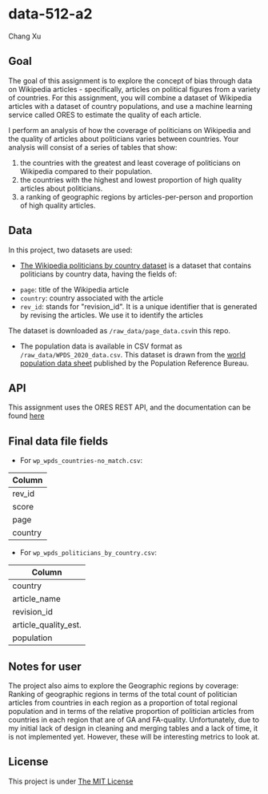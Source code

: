 # data-512-a2
Chang Xu

## Goal

The goal of this assignment is to explore the concept of bias through data on Wikipedia articles - specifically, articles on political figures from a variety of countries. For this assignment, you will combine a dataset of Wikipedia articles with a dataset of country populations, and use a machine learning service called ORES to estimate the quality of each article. <br />

I perform an analysis of how the coverage of politicians on Wikipedia and the quality of articles about politicians varies between countries. Your analysis will consist of a series of tables that show: <br />

1. the countries with the greatest and least coverage of politicians on Wikipedia compared to their population.
2. the countries with the highest and lowest proportion of high quality articles about politicians.
3. a ranking of geographic regions by articles-per-person and proportion of high quality articles.


## Data 
In this project, two datasets are used:

* [The Wikipedia politicians by country dataset](https://figshare.com/articles/dataset/Untitled_Item/5513449) is a dataset that contains politicians by country data, having the fields of:
 - `page`: title of the Wikipedia article
 - `country`: country associated with the article
 - `rev_id`: stands for "revision_id". It is a unique identifier that is generated by revising the articles. We use it to identify the articles

The dataset is downloaded as `/raw_data/page_data.csv`in this repo.
 
* The population data is available in CSV format as `/raw_data/WPDS_2020_data.csv`. This dataset is drawn from the [world population data sheet](https://www.prb.org/international/indicator/population/table/) published by the Population Reference Bureau.



## API
This assignment uses the ORES REST API, and the documentation can be found [here](https://ores.wikimedia.org/v3/#!/scoring/get_v3_scores_context_revid_model)


## Final data file fields
* For `wp_wpds_countries-no_match.csv`: <br />

| Column   |
| ------------- |
| rev_id    |
| score   |
| page    |
| country  |


* For `wp_wpds_politicians_by_country.csv`: <br />

| Column  |
| ------------- |
| country  |
| article_name  |
| revision_id  |
| article_quality_est.  |
| population  |


## Notes for user
The project also aims to explore the Geographic regions by coverage: Ranking of geographic regions in terms of the total count of politician articles from countries in each region as a proportion of total regional population and in terms of the relative proportion of politician articles from countries in each region that are of GA and FA-quality. Unfortunately, due to my initial lack of design in cleaning and merging tables and a lack of time, it is not implemented yet. However, these will be interesting metrics to look at.

## License
This project is under [The MIT License](https://opensource.org/licenses/MIT)
